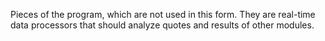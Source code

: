 Pieces of the program, which are not used in this form. They are real-time data processors that should analyze quotes and results of other modules.

